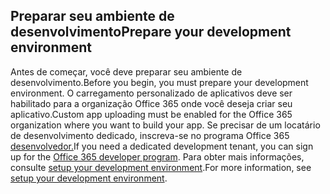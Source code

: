 ## <a name="prepare-your-development-environment"></a><span data-ttu-id="5be21-101">Preparar seu ambiente de desenvolvimento</span><span class="sxs-lookup"><span data-stu-id="5be21-101">Prepare your development environment</span></span>

<span data-ttu-id="5be21-102">Antes de começar, você deve preparar seu ambiente de desenvolvimento.</span><span class="sxs-lookup"><span data-stu-id="5be21-102">Before you begin, you must prepare your development environment.</span></span> <span data-ttu-id="5be21-103">O carregamento personalizado de aplicativos deve ser habilitado para a organização Office 365 onde você deseja criar seu aplicativo.</span><span class="sxs-lookup"><span data-stu-id="5be21-103">Custom app uploading must be enabled for the Office 365 organization where you want to build your app.</span></span> <span data-ttu-id="5be21-104">Se precisar de um locatário de desenvolvimento dedicado, inscreva-se no programa Office 365 [desenvolvedor.](https://developer.microsoft.com/office/dev-program)</span><span class="sxs-lookup"><span data-stu-id="5be21-104">If you need a dedicated development tenant, you can sign up for the [Office 365 developer program](https://developer.microsoft.com/office/dev-program).</span></span> <span data-ttu-id="5be21-105">Para obter mais informações, consulte [setup your development environment](~/concepts/build-and-test/prepare-your-o365-tenant.md).</span><span class="sxs-lookup"><span data-stu-id="5be21-105">For more information, see [setup your development environment](~/concepts/build-and-test/prepare-your-o365-tenant.md).</span></span>